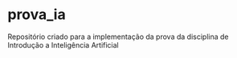 # prova_ia
Repositório criado para a implementação da prova da disciplina de Introdução a Inteligência Artificial
